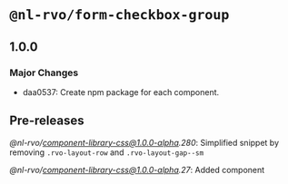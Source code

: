 # `@nl-rvo/form-checkbox-group`

## 1.0.0

### Major Changes

- daa0537: Create npm package for each component.

## Pre-releases

_@nl-rvo/component-library-css@1.0.0-alpha.280_:
Simplified snippet by removing `.rvo-layout-row` and `.rvo-layout-gap--sm`

_@nl-rvo/component-library-css@1.0.0-alpha.27_:
Added component
